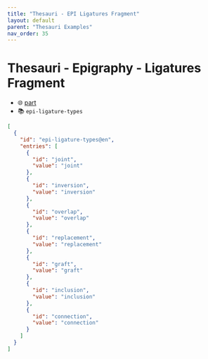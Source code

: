 ```yaml
---
title: "Thesauri - EPI Ligatures Fragment"
layout: default
parent: "Thesauri Examples"
nav_order: 35
---
```


# Thesauri - Epigraphy - Ligatures Fragment

- 🌐 [part](https://github.com/vedph/cadmus-epigraphy/blob/master/docs/epi-ligatures.md)
- 📚 `epi-ligature-types`

```json
[
  {
    "id": "epi-ligature-types@en",
    "entries": [
      {
        "id": "joint",
        "value": "joint"
      },
      {
        "id": "inversion",
        "value": "inversion"
      },
      {
        "id": "overlap",
        "value": "overlap"
      },
      {
        "id": "replacement",
        "value": "replacement"
      },
      {
        "id": "graft",
        "value": "graft"
      },
      {
        "id": "inclusion",
        "value": "inclusion"
      },
      {
        "id": "connection",
        "value": "connection"
      }
    ]
  }
]
```
